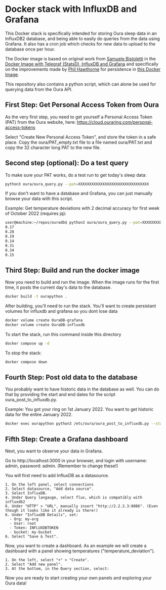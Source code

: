 # Docker stack with InfluxDB and Grafana

This Docker stack is specifically intended for storing Oura sleep data in an InfluxDB2 database, and being able to easily do queries from the data using Grafana. It also has a cron job which checks for new data to upload to the database once per hour.

The Docker image is based on original work from [Samuele Bistoletti](https://github.com/samuelebistoletti) in the [Docker Image with Telegraf (StatsD), InfluxDB and Grafana](https://github.com/samuelebistoletti/docker-statsd-influxdb-grafana) and specifically on the improvements made by [Phil Hawthorne](https://github.com/philhawthorne) for persistence in [this Docker Image](https://github.com/philhawthorne/docker-influxdb-grafana).

This repository also contains a python script, which can alone be used for querying data from the Oura API.

## First Step: Get Personal Access Token from Oura

As the very first step, you need to get yourself a Personal Access Token (PAT) from the Oura website, here: https://cloud.ouraring.com/personal-access-tokens

Select "Create New Personal Access Token", and store the token in a safe place. Copy the oura/PAT_empty.txt file to a file named oura/PAT.txt and copy the 32 character long PAT to the new file.

## Second step (optional): Do a test query

To make sure your PAT works, do a test run to get today's sleep data:

```sh
python3 oura/oura_query.py --pat=XXXXXXXXXXXXXXXXXXXXXXXXXXXXXXXX
```

If you don't want to have a database and Grafana, you can just manually browse your data with this script.

Example: Get temperature deviations with 2 decimal accuracy for first week of October 2022 (requires jq):

```sh
user@machine:~/repos/ouradb$ python3 oura/oura_query.py --pat=XXXXXXXXXXXXXXXXXXXXXXXXXXXXXXXX --start=2022-10-01 --end=2022-10-07|jq '.temperature_deviation'
0.17
0.28
0.19
0.14
0.31
0.34
0.15
```

## Third Step: Build and run the docker image

Now you need to build and run the image. When the image runs for the first time, it posts the current day's data to the database.

```sh
docker build -t ourapython .
```

After building, you'll need to run the stack. You'll want to create persistant volumes for influxdb and grafana so you dont lose data
```sh
docker volume create OuraDB-grafana
docker volume create OuraDB-influxdb

```


To start the stack, run this command inside this directory

```sh
docker compose up -d
```

To stop the stack:

```sh
docker compose down
```

## Fourth Step: Post old data to the database

You probably want to have historic data in the database as well. You can do that by providing the start and end dates for the script oura_post_to_influxdb.py.

Example: You got your ring on 1st January 2022. You want to get historic data for the entire January 2022.

```sh
docker exec ourapython python3 /etc/oura/oura_post_to_influxdb.py --start=2022-01-01 --end=2022-01-31
```

## Fifth Step: Create a Grafana dashboard

Next, you want to observe your data in Grafana.

Go to http://localhost:3000 in your browser, and login with username: admin, password: admin. (Remember to change these!)

You will first need to add InfluxDB as a datasource.

```
1. On the left panel, select connections
2. Select datasource, "Add data source".
3. Select InfluxDB.
4. Under Query langauge, select flux, which is compatibly with influxdb2
6. Under "HTTP" > "URL", manually insert "http://2.2.2.3:8086". (Even though it looks like it already is there!)
6. Under "InfluxDB Details", set:
  - Org: my-org
  - User: root
  - Token: INFLUXDBTOKEN
  - bucket: my-bucket
6. Select "Save & Test".
```

Now, you want to create a dashboard. As an example we will create a dashboard with a panel showing temperatures ("temperature_deviation").

```
1. On the left, select "+" > "Create".
2. Select "Add new panel".
3. At the bottom, in the Query section, select:
```

Now you are ready to start creating your own panels and exploring your Oura data!
